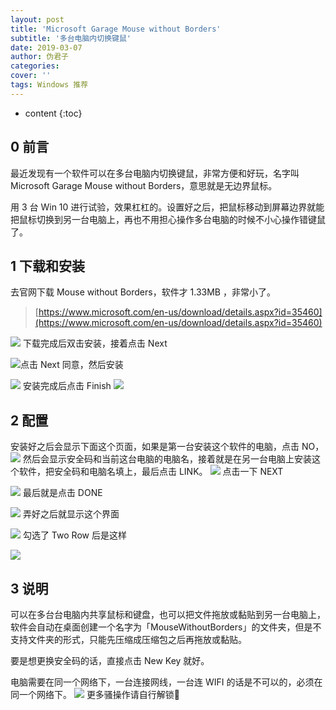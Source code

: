 ```yaml
---
layout: post
title: 'Microsoft Garage Mouse without Borders'
subtitle: '多台电脑内切换键鼠'
date: 2019-03-07
author: 伪君子
categories:
cover: ''
tags: Windows 推荐
---
```


* content
{:toc}
## 0 前言
最近发现有一个软件可以在多台电脑内切换键鼠，非常方便和好玩，名字叫 Microsoft Garage Mouse without Borders，意思就是无边界鼠标。

用 3 台 Win 10 进行试验，效果杠杠的。设置好之后，把鼠标移动到屏幕边界就能把鼠标切换到另一台电脑上，再也不用担心操作多台电脑的时候不小心操作错键鼠了。
## 1 下载和安装
去官网下载 Mouse without Borders，软件才 1.33MB ，非常小了。
>[https://www.microsoft.com/en-us/download/details.aspx?id=35460](https://www.microsoft.com/en-us/download/details.aspx?id=35460)

![](https://upload-images.jianshu.io/upload_images/2989110-035a9c9c2fe61a78.png?imageMogr2/auto-orient/strip%7CimageView2/2/w/1240)
下载完成后双击安装，接着点击 Next

![点击 Next](https://upload-images.jianshu.io/upload_images/2989110-d7ee46abf55c7776.png?imageMogr2/auto-orient/strip%7CimageView2/2/w/1240)
同意，然后安装

![](https://upload-images.jianshu.io/upload_images/2989110-bde6c47ab3c54051.png?imageMogr2/auto-orient/strip%7CimageView2/2/w/1240)
安装完成后点击 Finish
![](https://upload-images.jianshu.io/upload_images/2989110-5ead24e0f6924534.png?imageMogr2/auto-orient/strip%7CimageView2/2/w/1240)

## 2 配置
安装好之后会显示下面这个页面，如果是第一台安装这个软件的电脑，点击 NO，
![](https://upload-images.jianshu.io/upload_images/2989110-21126007c85a7564.png?imageMogr2/auto-orient/strip%7CimageView2/2/w/1240)
然后会显示安全码和当前这台电脑的电脑名，接着就是在另一台电脑上安装这个软件，把安全码和电脑名填上，最后点击 LINK。
![](https://upload-images.jianshu.io/upload_images/2989110-454cbd3dc39a4fba.png?imageMogr2/auto-orient/strip%7CimageView2/2/w/1240)
点击一下 NEXT

![](https://upload-images.jianshu.io/upload_images/2989110-2504d1bbbe2fa123.png?imageMogr2/auto-orient/strip%7CimageView2/2/w/1240)
最后就是点击 DONE

![](https://upload-images.jianshu.io/upload_images/2989110-64773f58b5a41c7b.png?imageMogr2/auto-orient/strip%7CimageView2/2/w/1240)
弄好之后就显示这个界面

![](https://upload-images.jianshu.io/upload_images/2989110-bb59f235cdc73904.png?imageMogr2/auto-orient/strip%7CimageView2/2/w/1240)
勾选了 Two Row 后是这样

![](https://upload-images.jianshu.io/upload_images/2989110-1f4adbc387055d6f.png?imageMogr2/auto-orient/strip%7CimageView2/2/w/1240)
## 3 说明
可以在多台台电脑内共享鼠标和键盘，也可以把文件拖放或黏贴到另一台电脑上，软件会自动在桌面创建一个名字为「MouseWithoutBorders」的文件夹，但是不支持文件夹的形式，只能先压缩成压缩包之后再拖放或黏贴。

要是想更换安全码的话，直接点击 New Key 就好。

电脑需要在同一个网络下，一台连接网线，一台连 WIFI 的话是不可以的，必须在同一个网络下。
![](https://upload-images.jianshu.io/upload_images/2989110-a63e2532223ef227.png?imageMogr2/auto-orient/strip%7CimageView2/2/w/1240)
更多骚操作请自行解锁🤣
